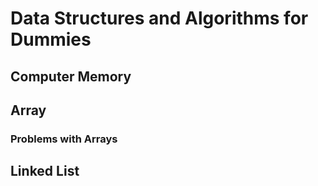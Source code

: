 # Data Structures and Algorithms for Dummies

## Computer Memory

## Array

### Problems with Arrays

## Linked List